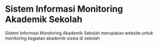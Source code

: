 # Sistem Informasi Monitoring Akademik Sekolah
Sistem Informasi Monitoring Akademik Sekolah merupakan website untuk monitoring kegiatan akademik siswa di sekolah
